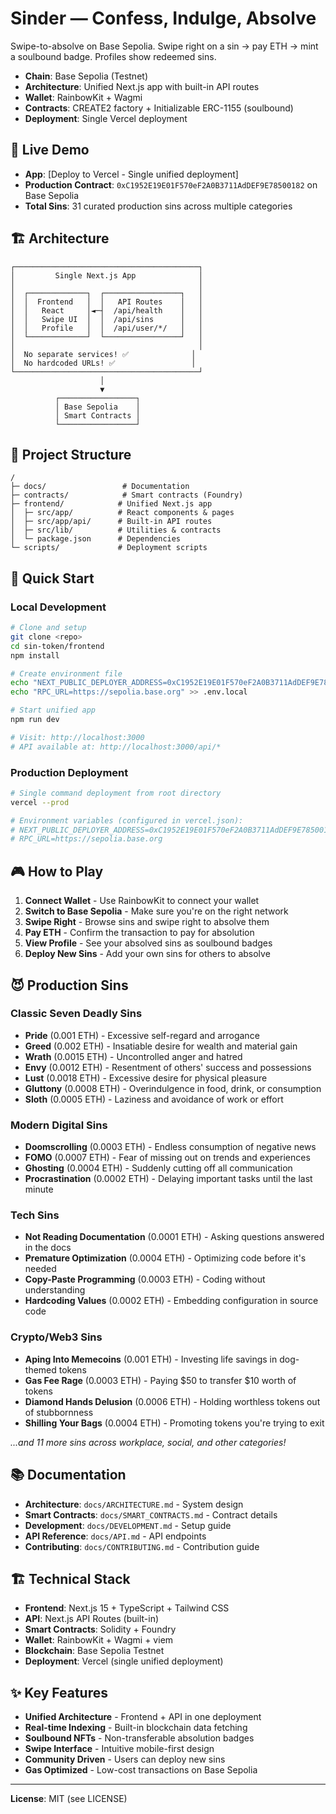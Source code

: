 # Sinder — Confess, Indulge, Absolve

Swipe-to-absolve on Base Sepolia. Swipe right on a sin → pay ETH → mint a soulbound badge. Profiles show redeemed sins.

- **Chain**: Base Sepolia (Testnet)
- **Architecture**: Unified Next.js app with built-in API routes
- **Wallet**: RainbowKit + Wagmi
- **Contracts**: CREATE2 factory + Initializable ERC-1155 (soulbound)
- **Deployment**: Single Vercel deployment

## 🚀 Live Demo

- **App**: [Deploy to Vercel - Single unified deployment]
- **Production Contract**: `0xC1952E19E01F570eF2A0B3711AdDEF9E78500182` on Base Sepolia
- **Total Sins**: 31 curated production sins across multiple categories

## 🏗️ Architecture

```
┌─────────────────────────────────────────┐
│         Single Next.js App              │
│                                         │
│  ┌─────────────┐  ┌─────────────────┐   │
│  │  Frontend   │  │   API Routes    │   │
│  │   React     │◄─┤  /api/health    │   │
│  │   Swipe UI  │  │  /api/sins      │   │
│  │   Profile   │  │  /api/user/*/   │   │
│  └─────────────┘  └─────────────────┘   │
│                                         │
│  No separate services! ✅              │
│  No hardcoded URLs! ✅                 │
└─────────────────────────────────────────┘
                    │
                    ▼
          ┌─────────────────┐
          │ Base Sepolia    │
          │ Smart Contracts │
          └─────────────────┘
```

## 📁 Project Structure

```
/
├─ docs/                 # Documentation
├─ contracts/            # Smart contracts (Foundry)
├─ frontend/            # Unified Next.js app
│  ├─ src/app/          # React components & pages
│  ├─ src/app/api/      # Built-in API routes
│  ├─ src/lib/          # Utilities & contracts
│  └─ package.json      # Dependencies
└─ scripts/             # Deployment scripts
```

## 🚀 Quick Start

### Local Development

```bash
# Clone and setup
git clone <repo>
cd sin-token/frontend
npm install

# Create environment file
echo "NEXT_PUBLIC_DEPLOYER_ADDRESS=0xC1952E19E01F570eF2A0B3711AdDEF9E78500182" > .env.local
echo "RPC_URL=https://sepolia.base.org" >> .env.local

# Start unified app
npm run dev

# Visit: http://localhost:3000
# API available at: http://localhost:3000/api/*
```

### Production Deployment

```bash
# Single command deployment from root directory
vercel --prod

# Environment variables (configured in vercel.json):
# NEXT_PUBLIC_DEPLOYER_ADDRESS=0xC1952E19E01F570eF2A0B3711AdDEF9E78500182
# RPC_URL=https://sepolia.base.org
```

## 🎮 How to Play

1. **Connect Wallet** - Use RainbowKit to connect your wallet
2. **Switch to Base Sepolia** - Make sure you're on the right network  
3. **Swipe Right** - Browse sins and swipe right to absolve them
4. **Pay ETH** - Confirm the transaction to pay for absolution
5. **View Profile** - See your absolved sins as soulbound badges
6. **Deploy New Sins** - Add your own sins for others to absolve

## 😈 Production Sins

### Classic Seven Deadly Sins
- **Pride** (0.001 ETH) - Excessive self-regard and arrogance
- **Greed** (0.002 ETH) - Insatiable desire for wealth and material gain
- **Wrath** (0.0015 ETH) - Uncontrolled anger and hatred
- **Envy** (0.0012 ETH) - Resentment of others' success and possessions
- **Lust** (0.0018 ETH) - Excessive desire for physical pleasure
- **Gluttony** (0.0008 ETH) - Overindulgence in food, drink, or consumption
- **Sloth** (0.0005 ETH) - Laziness and avoidance of work or effort

### Modern Digital Sins
- **Doomscrolling** (0.0003 ETH) - Endless consumption of negative news
- **FOMO** (0.0007 ETH) - Fear of missing out on trends and experiences
- **Ghosting** (0.0004 ETH) - Suddenly cutting off all communication
- **Procrastination** (0.0002 ETH) - Delaying important tasks until the last minute

### Tech Sins
- **Not Reading Documentation** (0.0001 ETH) - Asking questions answered in the docs
- **Premature Optimization** (0.0004 ETH) - Optimizing code before it's needed
- **Copy-Paste Programming** (0.0003 ETH) - Coding without understanding
- **Hardcoding Values** (0.0002 ETH) - Embedding configuration in source code

### Crypto/Web3 Sins
- **Aping Into Memecoins** (0.001 ETH) - Investing life savings in dog-themed tokens
- **Gas Fee Rage** (0.0003 ETH) - Paying $50 to transfer $10 worth of tokens
- **Diamond Hands Delusion** (0.0006 ETH) - Holding worthless tokens out of stubbornness
- **Shilling Your Bags** (0.0004 ETH) - Promoting tokens you're trying to exit

*...and 11 more sins across workplace, social, and other categories!*

## 📚 Documentation

- **Architecture**: `docs/ARCHITECTURE.md` - System design
- **Smart Contracts**: `docs/SMART_CONTRACTS.md` - Contract details
- **Development**: `docs/DEVELOPMENT.md` - Setup guide
- **API Reference**: `docs/API.md` - API endpoints
- **Contributing**: `docs/CONTRIBUTING.md` - Contribution guide

## 🏗️ Technical Stack

- **Frontend**: Next.js 15 + TypeScript + Tailwind CSS
- **API**: Next.js API Routes (built-in)
- **Smart Contracts**: Solidity + Foundry
- **Wallet**: RainbowKit + Wagmi + viem
- **Blockchain**: Base Sepolia Testnet
- **Deployment**: Vercel (single unified deployment)

## ✨ Key Features

- **Unified Architecture** - Frontend + API in one deployment
- **Real-time Indexing** - Built-in blockchain data fetching
- **Soulbound NFTs** - Non-transferable absolution badges
- **Swipe Interface** - Intuitive mobile-first design
- **Community Driven** - Users can deploy new sins
- **Gas Optimized** - Low-cost transactions on Base Sepolia

---

**License**: MIT (see LICENSE)
